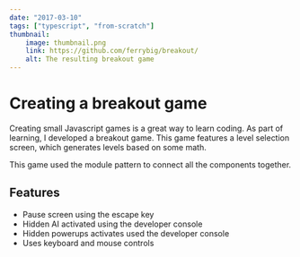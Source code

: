 ```yaml
---
date: "2017-03-10"
tags: ["typescript", "from-scratch"]
thumbnail:
    image: thumbnail.png
    link: https://github.com/ferrybig/breakout/
    alt: The resulting breakout game
---
```

# Creating a breakout game

Creating small Javascript games is a great way to learn coding. As part of
learning, I developed a breakout game. This game features a level selection
screen, which generates levels based on some math.

This game used the module pattern to connect all the components together.

## Features

* Pause screen using the escape key
* Hidden AI activated using the developer console
* Hidden powerups activates used the developer console
* Uses keyboard and mouse controls
